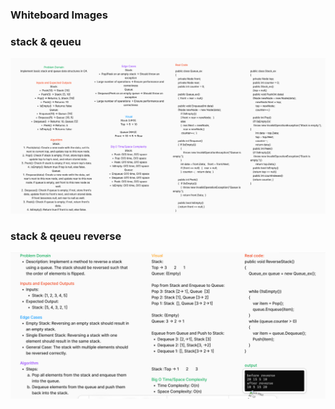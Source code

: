 ### Whiteboard Images

### stack & qeueu 
![stack & qeueu ](././l.png)

### stack & qeueu reverse
![stack & qeueu ](././m.png)